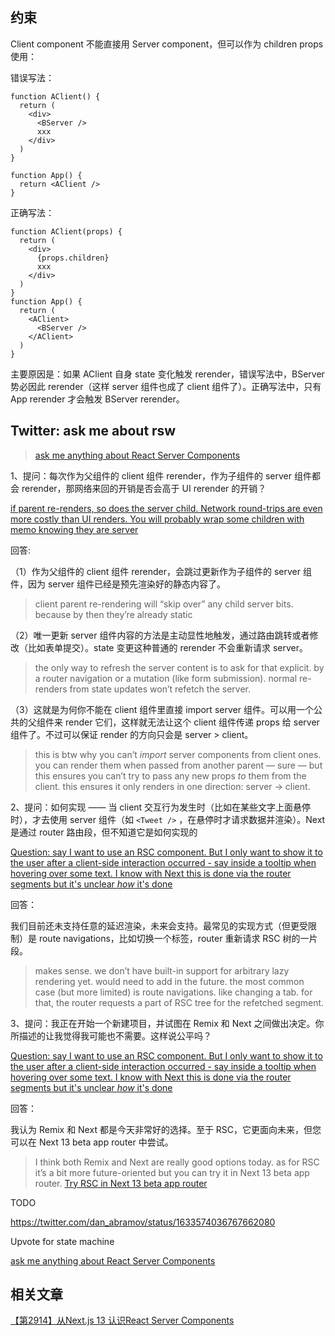 
## 约束

Client component 不能直接用 Server component，但可以作为 children props 使用：

错误写法：

```tsx
function AClient() {
  return (
    <div>
      <BServer />
      xxx
    </div>
  )
}

function App() {
  return <AClient />
}
```

正确写法：
```tsx
function AClient(props) {
  return (
    <div>
      {props.children}
      xxx
    </div>
  )
}
function App() {
  return (
    <AClient>
      <BServer />
    </AClient>
  )
}
```

主要原因是：如果 AClient 自身 state 变化触发 rerender，错误写法中，BServer 势必因此 rerender（这样 server 组件也成了 client 组件了）。正确写法中，只有 App rerender 才会触发 BServer rerender。

## Twitter: ask me about rsw

> [ask me anything about React Server Components](https://twitter.com/dan_abramov/status/1631641431742857216)


1、提问：每次作为父组件的 client 组件 rerender，作为子组件的 server 组件都会 rerender，那网络来回的开销是否会高于 UI rerender 的开销？

[if parent re-renders, so does the server child. Network round-trips are even more costly than UI renders. You will probably wrap some children with memo knowing they are server](https://twitter.com/the_spyke/status/1633940587719061511)

回答: 

（1）作为父组件的 client 组件 rerender，会跳过更新作为子组件的 server 组件，因为 server 组件已经是预先渲染好的静态内容了。

> client parent re-rendering will “skip over” any child server bits. because by then they’re already static

（2）唯一更新 server 组件内容的方法是主动显性地触发，通过路由跳转或者修改（比如表单提交）。state 变更这种普通的 rerender 不会重新请求 server。

> the only way to refresh the server content is to ask for that explicit. by a router navigation or a mutation (like form submission). normal re-renders from state updates won’t refetch the server.

（3）这就是为何你不能在 client 组件里直接 import server 组件。可以用一个公共的父组件来 render 它们，这样就无法让这个 client 组件传递 props 给 server 组件了。不过可以保证 render 的方向只会是 server > client。

> this is btw why you can’t *import* server components from client ones. you can render them when passed from another parent — sure — but this ensures you can’t try to pass any new props *to* them from the client. this ensures it only renders in one direction: server -> client.

2、提问：如何实现 —— 当 client 交互行为发生时（比如在某些文字上面悬停时），才去使用 server 组件（如 `<Tweet />` ，在悬停时才请求数据并渲染）。Next 是通过 router 路由段，但不知道它是如何实现的

[Question: say I want to use an RSC <Tweet /> component. But I only want to show it to the user after a client-side interaction occurred - say inside a tooltip when hovering over some text. I know with Next this is done via the router segments but it's unclear *how* it's done](https://twitter.com/lmatteis/status/1633581263817789447)

回答：

我们目前还未支持任意的延迟渲染，未来会支持。最常见的实现方式（但更受限制）是 route navigations，比如切换一个标签，router 重新请求 RSC 树的一片段。

> makes sense. we don’t have built-in support for arbitrary lazy rendering yet. would need to add in the future. the most common case (but more limited) is route navigations. like changing a tab. for that, the router requests a part of RSC tree for the refetched segment.

3、提问：我正在开始一个新建项目，并试图在 Remix 和 Next 之间做出决定。你所描述的让我觉得我可能也不需要。这样说公平吗？

[Question: say I want to use an RSC <Tweet /> component. But I only want to show it to the user after a client-side interaction occurred - say inside a tooltip when hovering over some text. I know with Next this is done via the router segments but it's unclear *how* it's done](https://twitter.com/lmatteis/status/1633581263817789447)

回答：

我认为 Remix 和 Next 都是今天非常好的选择。至于 RSC，它更面向未来，但您可以在 Next 13 beta app router 中尝试。

> I think both Remix and Next are really good options today. as for RSC it’s a bit more future-oriented but you can try it in Next 13 beta app router.
[Try RSC in Next 13 beta app router](https://twitter.com/dan_abramov/status/1632058882720776195)


TODO 

https://twitter.com/dan_abramov/status/1633574036767662080

Upvote for state machine

 [ask me anything about React Server Components](https://twitter.com/dan_abramov/status/1631641431742857216)

## 相关文章

[【第2914】从Next.js 13 认识React Server Components](https://mp.weixin.qq.com/s/1_Fh8fxOLF2zu_cRA5dobQ)

